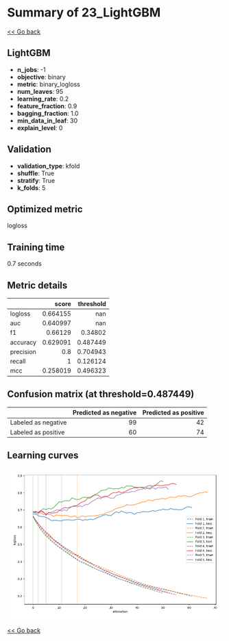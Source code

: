 # Summary of 23_LightGBM

[<< Go back](../README.md)


## LightGBM
- **n_jobs**: -1
- **objective**: binary
- **metric**: binary_logloss
- **num_leaves**: 95
- **learning_rate**: 0.2
- **feature_fraction**: 0.9
- **bagging_fraction**: 1.0
- **min_data_in_leaf**: 30
- **explain_level**: 0

## Validation
 - **validation_type**: kfold
 - **shuffle**: True
 - **stratify**: True
 - **k_folds**: 5

## Optimized metric
logloss

## Training time

0.7 seconds

## Metric details
|           |    score |   threshold |
|:----------|---------:|------------:|
| logloss   | 0.664155 |  nan        |
| auc       | 0.640997 |  nan        |
| f1        | 0.66129  |    0.34802  |
| accuracy  | 0.629091 |    0.487449 |
| precision | 0.8      |    0.704943 |
| recall    | 1        |    0.126124 |
| mcc       | 0.258019 |    0.496323 |


## Confusion matrix (at threshold=0.487449)
|                     |   Predicted as negative |   Predicted as positive |
|:--------------------|------------------------:|------------------------:|
| Labeled as negative |                      99 |                      42 |
| Labeled as positive |                      60 |                      74 |

## Learning curves
![Learning curves](learning_curves.png)

[<< Go back](../README.md)
